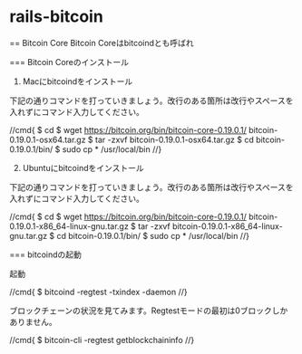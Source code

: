 # rails-bitcoin

== Bitcoin Core
Bitcoin Coreはbitcoindとも呼ばれ

=== Bitcoin Coreのインストール

 1. Macにbitcoindをインストール

下記の通りコマンドを打っていきましょう。改行のある箇所は改行やスペースを入れずにコマンド入力してください。

//cmd{
$ cd
$ wget https://bitcoin.org/bin/bitcoin-core-0.19.0.1/
bitcoin-0.19.0.1-osx64.tar.gz
$ tar -zxvf bitcoin-0.19.0.1-osx64.tar.gz
$ cd bitcoin-0.19.0.1/bin/
$ sudo cp * /usr/local/bin
//}

 2. Ubuntuにbitcoindをインストール

下記の通りコマンドを打っていきましょう。改行のある箇所は改行やスペースを入れずにコマンド入力してください。

//cmd{
$ cd
$ wget https://bitcoin.org/bin/bitcoin-core-0.19.0.1/
bitcoin-0.19.0.1-x86_64-linux-gnu.tar.gz
$ tar -zxvf bitcoin-0.19.0.1-x86_64-linux-gnu.tar.gz
$ cd bitcoin-0.19.0.1/bin/
$ sudo cp * /usr/local/bin
//}

=== bitcoindの起動

起動

//cmd{
$ bitcoind -regtest -txindex -daemon
//}

ブロックチェーンの状況を見てみます。Regtestモードの最初は0ブロックしかありません。

//cmd{
$ bitcoin-cli -regtest getblockchaininfo
//}
